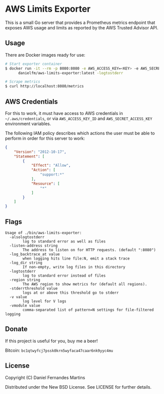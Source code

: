 # AWS Limits Exporter

This is a small Go server that provides a Prometheus metrics endpoint that
exposes AWS usage and limits as reported by the AWS Trusted Advisor API.


## Usage

There are Docker images ready for use:

```bash
# Start exporter container
$ docker run -it --rm -p 8080:8080 -e AWS_ACCESS_KEY=<KEY> -e AWS_SECRET_ACCESS_KEY=<SECRET> \
      danielfm/aws-limits-exporter:latest -logtostderr

# Scrape metrics
$ curl http://localhost:8080/metrics
```

## AWS Credentials

For this to work, it must have access to AWS credentials in
`~/.aws/credentials`, or via `AWS_ACCESS_KEY_ID` and `AWS_SECRET_ACCESS_KEY`
environment variables.

The following IAM policy describes which actions the user must be able to
perform in order for this server to work:

```json
{
    "Version": "2012-10-17",
    "Statement": [
        {
            "Effect": "Allow",
            "Action": [
                "support:*"
            ],
            "Resource": [
                "*"
            ]
        }
    ]
}
```

## Flags

```
Usage of ./bin/aws-limits-exporter:
  -alsologtostderr
        log to standard error as well as files
  -listen-address string
        The address to listen on for HTTP requests. (default ":8080")
  -log_backtrace_at value
        when logging hits line file:N, emit a stack trace
  -log_dir string
        If non-empty, write log files in this directory
  -logtostderr
        log to standard error instead of files
  -region string
        The AWS region to show metrics for (default all regions).
  -stderrthreshold value
        logs at or above this threshold go to stderr
  -v value
        log level for V logs
  -vmodule value
        comma-separated list of pattern=N settings for file-filtered logging
```

## Donate

If this project is useful for you, buy me a beer!

Bitcoin: `bc1qtwyfcj7pssk0krn5wyfaca47caar6nk9yyc4mu`

## License

Copyright (C) Daniel Fernandes Martins

Distributed under the New BSD License. See LICENSE for further details.
